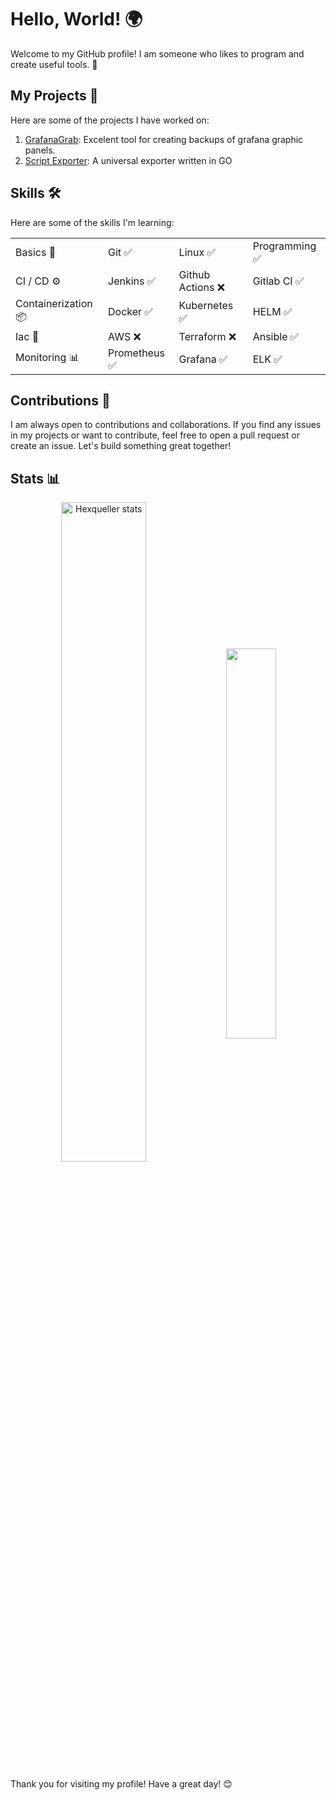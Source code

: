 # Hello, World! 🌍

Welcome to my GitHub profile! I am someone who likes to program and create useful tools. 🚀

## My Projects 📂

Here are some of the projects I have worked on:

1. [GrafanaGrab](https://github.com/hexqueller/GrafanaGrab): Excelent  tool for creating backups of grafana graphic panels.
2. [Script Exporter](https://github.com/hexqueller/Script-Exporter): A universal exporter written in GO

## Skills 🛠
Here are some of the skills I'm learning:

|   |   |   |   |
| --- | --- | --- | --- |
| Basics 💎 | Git ✅ | Linux ✅ | Programming ✅ |
| CI / CD ⚙️| Jenkins ✅ | Github Actions ❌ | Gitlab CI ✅ |
| Containerization 📦| Docker ✅ | Kubernetes ✅ | HELM ✅ |
| Iac 🚀 | AWS ❌ | Terraform ❌ | Ansible ✅ |
| Monitoring 📊| Prometheus ✅ | Grafana ✅ | ELK ✅ |

## Contributions 🤝

I am always open to contributions and collaborations. If you find any issues in my projects or want to contribute, feel free to open a pull request or create an issue. Let's build something great together!


## Stats 📊
<p align="center">
<a href="https://github.com/hexqueller"><img width="52%" align="center" src="https://github-readme-stats.vercel.app/api?username=hexqueller&show_icons=true&theme=github_dark&hide_border=false&include_all_commits=true&count_private=true" alt="Hexqueller stats" /></a>
<a href="https://github.com/hexqueller"><img width="40%" align="center" src="https://github-readme-stats.vercel.app/api/top-langs/?username=hexqueller&layout=compact&theme=github_dark&hide_border=false" /></a>
</p>

Thank you for visiting my profile! Have a great day! 😊
